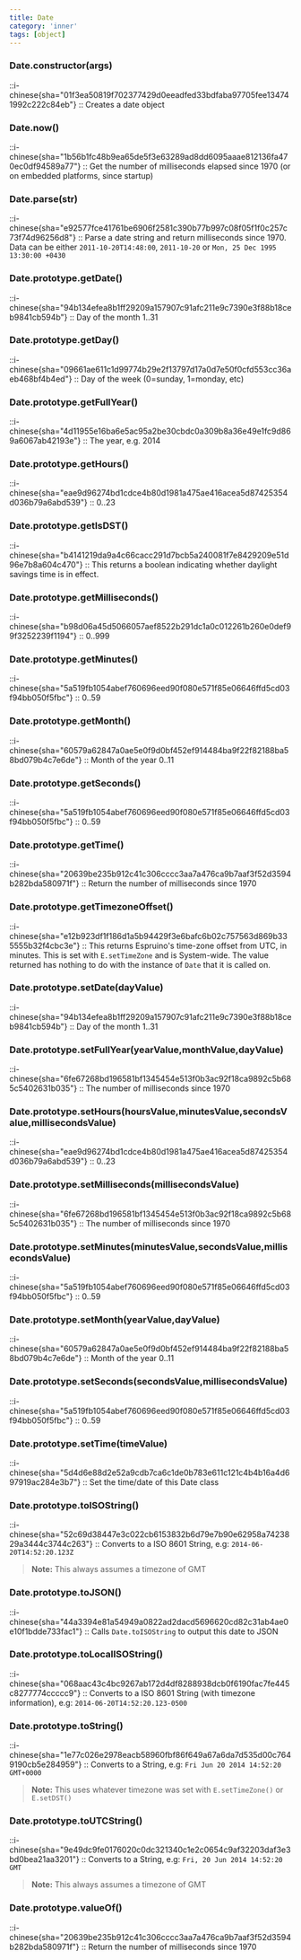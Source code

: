 ```yaml
---
title: Date
category: 'inner'
tags: [object]
---
```


<!--constructor--> 
<!--1--> 

### Date.constructor(args)

::i-chinese{sha="01f3ea50819f702377429d0eeadfed33bdfaba97705fee134741992c222c84eb"}
::
Creates a date object

<!--2--> 

### Date.now()

::i-chinese{sha="1b56b1fc48b9ea65de5f3e63289ad8dd6095aaae812136fa470ec0df94589a77"}
::
Get the number of milliseconds elapsed since 1970 (or on embedded platforms,
since startup)

### Date.parse(str)

::i-chinese{sha="e92577fce41761be6906f2581c390b77b997c08f05f1f0c257c73f74d96256d8"}
::
Parse a date string and return milliseconds since 1970. Data can be either `2011-10-20T14:48:00`, `2011-10-20` or `Mon, 25 Dec 1995 13:30:00 +0430`

<!--25--> 

### Date.prototype.getDate()

::i-chinese{sha="94b134efea8b1ff29209a157907c91afc211e9c7390e3f88b18ceb9841cb594b"}
::
Day of the month 1..31

### Date.prototype.getDay()

::i-chinese{sha="09661ae611c1d99774b29e2f13797d17a0d7e50f0cfd553cc36aeb468bf4b4ed"}
::
Day of the week (0=sunday, 1=monday, etc)

### Date.prototype.getFullYear()

::i-chinese{sha="4d11955e16ba6e5ac95a2be30cbdc0a309b8a36e49e1fc9d869a6067ab42193e"}
::
The year, e.g. 2014

### Date.prototype.getHours()

::i-chinese{sha="eae9d96274bd1cdce4b80d1981a475ae416acea5d87425354d036b79a6abd539"}
::
0..23

### Date.prototype.getIsDST()

::i-chinese{sha="b4141219da9a4c66cacc291d7bcb5a240081f7e8429209e51d96e7b8a604c470"}
::
This returns a boolean indicating whether daylight savings time is in effect.

### Date.prototype.getMilliseconds()

::i-chinese{sha="b98d06a45d5066057aef8522b291dc1a0c012261b260e0def99f3252239f1194"}
::
0..999

### Date.prototype.getMinutes()

::i-chinese{sha="5a519fb1054abef760696eed90f080e571f85e06646ffd5cd03f94bb050f5fbc"}
::
0..59

### Date.prototype.getMonth()

::i-chinese{sha="60579a62847a0ae5e0f9d0bf452ef914484ba9f22f82188ba58bd079b4c7e6de"}
::
Month of the year 0..11

### Date.prototype.getSeconds()

::i-chinese{sha="5a519fb1054abef760696eed90f080e571f85e06646ffd5cd03f94bb050f5fbc"}
::
0..59

### Date.prototype.getTime()

::i-chinese{sha="20639be235b912c41c306cccc3aa7a476ca9b7aaf3f52d3594b282bda580971f"}
::
Return the number of milliseconds since 1970

### Date.prototype.getTimezoneOffset()

::i-chinese{sha="e12b923df1f186d1a5b94429f3e6bafc6b02c757563d869b335555b32f4cbc3e"}
::
This returns Espruino's time-zone offset from UTC, in minutes.
This is set with `E.setTimeZone` and is System-wide. The value returned
has nothing to do with the instance of `Date` that it is called on.

### Date.prototype.setDate(dayValue)

::i-chinese{sha="94b134efea8b1ff29209a157907c91afc211e9c7390e3f88b18ceb9841cb594b"}
::
Day of the month 1..31

### Date.prototype.setFullYear(yearValue,monthValue,dayValue)

::i-chinese{sha="6fe67268bd196581bf1345454e513f0b3ac92f18ca9892c5b685c5402631b035"}
::
The number of milliseconds since 1970

### Date.prototype.setHours(hoursValue,minutesValue,secondsValue,millisecondsValue)

::i-chinese{sha="eae9d96274bd1cdce4b80d1981a475ae416acea5d87425354d036b79a6abd539"}
::
0..23

### Date.prototype.setMilliseconds(millisecondsValue)

::i-chinese{sha="6fe67268bd196581bf1345454e513f0b3ac92f18ca9892c5b685c5402631b035"}
::
The number of milliseconds since 1970

### Date.prototype.setMinutes(minutesValue,secondsValue,millisecondsValue)

::i-chinese{sha="5a519fb1054abef760696eed90f080e571f85e06646ffd5cd03f94bb050f5fbc"}
::
0..59

### Date.prototype.setMonth(yearValue,dayValue)

::i-chinese{sha="60579a62847a0ae5e0f9d0bf452ef914484ba9f22f82188ba58bd079b4c7e6de"}
::
Month of the year 0..11

### Date.prototype.setSeconds(secondsValue,millisecondsValue)

::i-chinese{sha="5a519fb1054abef760696eed90f080e571f85e06646ffd5cd03f94bb050f5fbc"}
::
0..59

### Date.prototype.setTime(timeValue)

::i-chinese{sha="5d4d6e88d2e52a9cdb7ca6c1de0b783e611c121c4b4b16a4d697919ac284e3b7"}
::
Set the time/date of this Date class

### Date.prototype.toISOString()

::i-chinese{sha="52c69d38447e3c022cb6153832b6d79e7b90e62958a7423829a3444c3744c263"}
::
Converts to a ISO 8601 String, e.g: `2014-06-20T14:52:20.123Z`

>**Note:** This always assumes a timezone of GMT

### Date.prototype.toJSON()

::i-chinese{sha="44a3394e81a54949a0822ad2dacd5696620cd82c31ab4ae0e10f1bdde733fac1"}
::
Calls `Date.toISOString` to output this date to JSON

### Date.prototype.toLocalISOString()

::i-chinese{sha="068aac43c4bc9267ab172d4df8288938dcb0f6190fac7fe445c8277774ccccc9"}
::
Converts to a ISO 8601 String (with timezone information), e.g:
`2014-06-20T14:52:20.123-0500`

### Date.prototype.toString()

::i-chinese{sha="1e77c026e2978eacb58960fbf86f649a67a6da7d535d00c7649190cb5e284959"}
::
Converts to a String, e.g: `Fri Jun 20 2014 14:52:20 GMT+0000`

> **Note:** This uses whatever timezone was set with `E.setTimeZone()` or `E.setDST()`

### Date.prototype.toUTCString()

::i-chinese{sha="9e49dc9fe0176020c0dc321340c1e2c0654c9af32203daf3e3bd0bea21aa3201"}
::
Converts to a String, e.g: `Fri, 20 Jun 2014 14:52:20 GMT`

> **Note:** This always assumes a timezone of GMT

### Date.prototype.valueOf()

::i-chinese{sha="20639be235b912c41c306cccc3aa7a476ca9b7aaf3f52d3594b282bda580971f"}
::
Return the number of milliseconds since 1970
